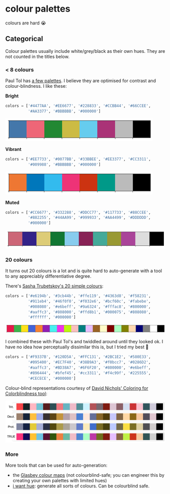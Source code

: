 # colour palettes

colours are hard 😭

## Categorical

Colour palettes usually include white/grey/black as their own hues. 
They are not counted in the titles below.

### < 8 colours

Paul Tol has [a few palettes](https://personal.sron.nl/~pault/). I believe
they are optimised for contrast and colour-blindness. I like these:

**Bright**
```python
colors = ['#4477AA', '#EE6677', '#228833', '#CCBB44', '#66CCEE',
          '#AA3377', '#BBBBBB', '#000000']
```
![Paul Tol's bright palette](plots/pal6_bright.png)

**Vibrant**
```python
colors = ['#EE7733', '#0077BB', '#33BBEE', '#EE3377', '#CC3311',
          '#009988', '#BBBBBB', '#000000']
```
![Paul Tol's vibrant palette](plots/pal6_vibrant.png)

**Muted**
```python
colors = ['#CC6677', '#332288', '#DDCC77', '#117733', '#88CCEE',
          '#882255', '#44AA99', '#999933', '#AA4499', '#DDDDDD',
          '#000000']
```
![Paul Tol's muted palette](plots/pal6_muted.png)

### 20 colours

It turns out 20 colours is a lot and is quite hard to auto-generate 
with a tool to any appreciably differentiative degree.

There's [Sasha Trubetskoy's 20 simple colours](https://sashamaps.net/docs/tools/20-colors/):

```python
colors = ['#e6194b', '#3cb44b', '#ffe119', '#4363d8', '#f58231', 
          '#911eb4', '#46f0f0', '#f032e6', '#bcf60c', '#fabebe', 
          '#008080', '#e6beff', '#9a6324', '#fffac8', '#800000', 
          '#aaffc3', '#808000', '#ffd8b1', '#000075', '#808080', 
          '#ffffff', '#000000']
```

![20-palette Sasha's](plots/pal20_sashamaps.png)

I combined these with Paul Tol's and twiddled around until they
looked ok. I have no idea how perceptually dissimilar this is, 
but I tried my best 🤷‍

```python
colors = ['#F9337B', '#120D5A', '#FFC131', '#2BC1E2', '#580E33', 
          '#095400', '#EC7F40', '#38B9A3', '#f0bcc7', '#0286D2', 
          '#aaffc3', '#BD38A7', '#6F6F20', '#800000', '#e6beff', 
          '#896444', '#bfef45', '#cc3311', '#f4c99f', '#225555',
          '#CECECE', '#000000']
```

Colour-blind representations courtesy of [David Nichols' 
Coloring for Colorblindness tool](https://davidmathlogic.com/colorblind/#%23F9337B-%23120D5A-%23FFC131-%232BC1E2-%23580E33-%23095400-%23EC7F40-%2351DEC6-%23F0BCC7-%230286D2-%23AAFFC3-%23BD38A7-%236F6F20-%23800000-%23E6BEFF-%23896444-%23BFEF45-%23CC3311-%23F4C99F-%23225555-%23CECECE-%23000000):

![20-palette colourblindness](plots/pal20_colourblind.png)

### More

More tools that can be used for auto-generation:

* the [Glasbey colour maps](https://colorcet.holoviz.org/user_guide/Categorical.html) (not colourblind-safe; you can engineer this by creating your own palettes with limited hues)
* [i want hue](https://medialab.github.io/iwanthue/): generate all sorts of colours. Can be colourblind safe.
